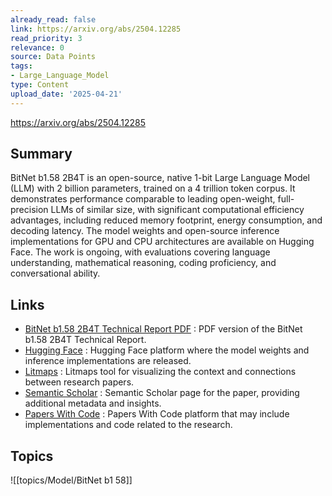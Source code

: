 ```yaml
---
already_read: false
link: https://arxiv.org/abs/2504.12285
read_priority: 3
relevance: 0
source: Data Points
tags:
- Large_Language_Model
type: Content
upload_date: '2025-04-21'
---
```


https://arxiv.org/abs/2504.12285
## Summary

BitNet b1.58 2B4T is an open-source, native 1-bit Large Language Model (LLM) with 2 billion parameters, trained on a 4 trillion token corpus. It demonstrates performance comparable to leading open-weight, full-precision LLMs of similar size, with significant computational efficiency advantages, including reduced memory footprint, energy consumption, and decoding latency. The model weights and open-source inference implementations for GPU and CPU architectures are available on Hugging Face. The work is ongoing, with evaluations covering language understanding, mathematical reasoning, coding proficiency, and conversational ability.
## Links

- [BitNet b1.58 2B4T Technical Report PDF](https://arxiv.org/abs/2504.12285) : PDF version of the BitNet b1.58 2B4T Technical Report.
- [Hugging Face](https://huggingface.co/huggingface) : Hugging Face platform where the model weights and inference implementations are released.
- [Litmaps](https://www.litmaps.co/) : Litmaps tool for visualizing the context and connections between research papers.
- [Semantic Scholar](https://api.semanticscholar.org/arXiv:2504.12285) : Semantic Scholar page for the paper, providing additional metadata and insights.
- [Papers With Code](https://paperswithcode.com/) : Papers With Code platform that may include implementations and code related to the research.

## Topics

![[topics/Model/BitNet b1 58]]